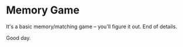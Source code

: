 # Memory Game

It's a basic memory/matching game – you'll figure it out. End of details.

Good day.
